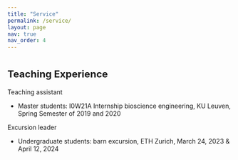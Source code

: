 ```yaml
---
title: "Service"
permalink: /service/
layout: page
nav: true
nav_order: 4
---
```


# <span style="font-size: 22px;">Teaching Experience</span>

Teaching assistant 

- Master students: I0W21A Internship bioscience engineering, KU Leuven, Spring Semester of 2019 and 2020

Excursion leader

-  Undergraduate students: barn excursion, ETH Zurich, March 24, 2023 & April 12, 2024




